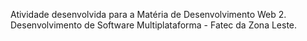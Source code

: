 Atividade desenvolvida para a Matéria de Desenvolvimento Web 2.
Desenvolvimento de Software Multiplataforma - Fatec da Zona Leste.
